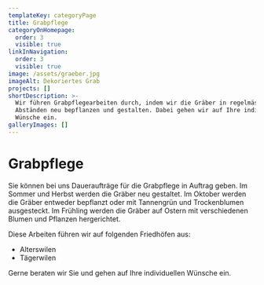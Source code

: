 ```yaml
---
templateKey: categoryPage
title: Grabpflege
categoryOnHomepage:
  order: 3
  visible: true
linkInNavigation:
  order: 3
  visible: true
image: /assets/graeber.jpg
imageAlt: Dekoriertes Grab
projects: []
shortDescription: >-
  Wir führen Grabpflegearbeiten durch, indem wir die Gräber in regelmässigen
  Abständen neu bepflanzen und gestalten. Dabei gehen wir auf Ihre individuellen
  Wünsche ein.
galleryImages: []
---
```


# Grabpflege

Sie können bei uns Daueraufträge für die Grabpflege in Auftrag geben. Im Sommer und Herbst werden die Gräber neu gestaltet. Im Oktober werden die Gräber entweder bepflanzt oder mit Tannengrün und Trockenblumen ausgesteckt. Im Frühling werden die Gräber auf Ostern mit verschiedenen Blumen und Pflanzen hergerichtet.

Diese Arbeiten führen wir auf folgenden Friedhöfen aus:

- Alterswilen
- Tägerwilen

Gerne beraten wir Sie und gehen auf Ihre individuellen Wünsche ein.
